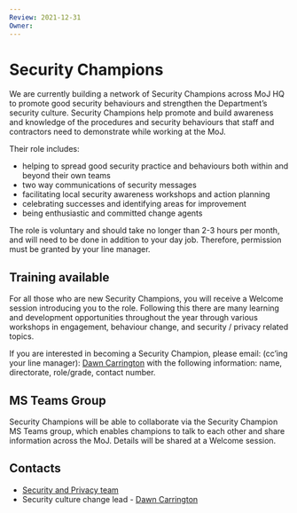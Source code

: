 ```yaml
---
Review: 2021-12-31
Owner:
---
```


# Security Champions

We are currently building a network of Security Champions across MoJ HQ to promote good security behaviours and strengthen the Department’s security culture.
Security Champions help promote and build awareness and knowledge of the procedures and security behaviours that staff and contractors need to demonstrate while working at the MoJ.

Their role includes:

- helping to spread good security practice and behaviours both within and beyond their own teams
- two way communications of security messages
- facilitating local security awareness workshops and action planning
- celebrating successes and identifying areas for improvement
- being enthusiastic and committed change agents

The role is voluntary and should take no longer than 2-3 hours per month, and will need to be done in addition to your day job. Therefore, permission must be granted by your line manager.

## Training available

For all those who are new Security Champions, you will receive a Welcome session introducing you to the role. Following this there are many learning and development opportunities throughout the year through various workshops in engagement, behaviour change, and security / privacy related topics.

If you are interested in becoming a Security Champion, please email: (cc’ing your line manager): [Dawn Carrington](mailto:dawn.carrington@justice.gov.uk) with the following information: name, directorate, role/grade, contact number.

## MS Teams Group

Security Champions will be able to collaborate via the Security Champion MS Teams group, which enables champions to talk to each other and share information across the MoJ. Details will be shared at a Welcome session.

## Contacts
- [Security and Privacy team](mailto:security@justice.gov.uk)
- Security culture change lead - [Dawn Carrington](mailto:dawn.carrington@justice.gov.uk)
